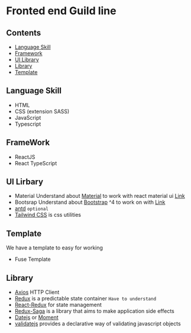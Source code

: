 # Fronted end Guild line

## Contents
- [Language Skill](#language-skill)
- [Framework](#framework)
- [UI Library](#ui-libray)
- [Library](#library)
- [Template](#template)

## Language Skill
  - HTML
  - CSS (extension SASS)
  - JavaScript
  - Typescript

## FrameWork
  - ReactJS
  - React TypeScript

## UI Lirbary
  - Material
  Understand about [Material](https://material.io/) to work with react material ui [Link](https://material-ui.com/)
  - Bootsrap
  Understand about [Bootstrap](https://getbootstrap.com/docs/4.0/getting-started/introduction/) ^4 to work on with [Link](https://react-bootstrap.github.io/getting-started/introduction)
  - [antd](https://ant.design/) `optional`
  - [Tailwind CSS](https://tailwindcss.com/docs) is css utilities
## Template
We have a template to easy for working
  - Fuse Template

## Library

  - [Axios](https://github.com/axios/axios) HTTP Client
  - [Redux](https://redux.js.org/) is a predictable state container `Have to understand`
  - [React-Redux](https://react-redux.js.org/) for state management
  - [Redux-Saga](https://redux-saga.js.org/) is a library that aims to make application side effects
  - [Datejs](https://day.js.org/docs/en/installation/installation) or [Moment](https://momentjs.com/)
  - [validatejs](https://validatejs.org/) provides a declarative way of validating javascript objects

